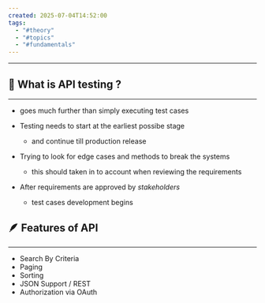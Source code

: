 ```yaml
---
created: 2025-07-04T14:52:00
tags:
  - "#theory"
  - "#topics"
  - "#fundamentals"
---
```

---

## 🧪 What is API testing ? 
---
* goes much further than simply executing test cases
  
* Testing needs to start at the earliest possibe stage
	* and continue till production release

* Trying to look for edge cases and methods to break the systems
	* this should taken in to account when reviewing the requirements

* After requirements are approved by *stakeholders*
	* test cases development begins



## 🪶 Features of API
---
* Search By Criteria
* Paging
* Sorting
* JSON Support / REST
* Authorization via OAuth



